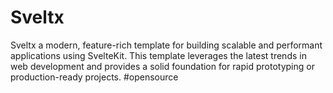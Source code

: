# Sveltx
Sveltx a modern, feature-rich template for building scalable and performant applications using SvelteKit. This template leverages the latest trends in web development and provides a solid foundation for rapid prototyping or production-ready projects. #opensource
